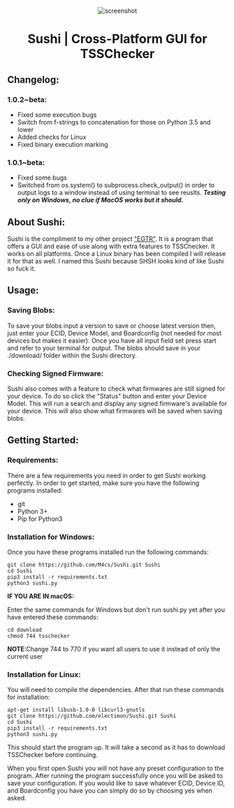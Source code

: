 <p align="center">
  <img src="https://image.prntscr.com/image/EQlC-Ph1SLSRjV7BVGGAKA.png" alt="screenshot">
</p>
<p align="center">
  <h1 align="center">Sushi | Cross-Platform GUI for TSSChecker</h1>
</p>

## Changelog:

### 1.0.2~beta:

- Fixed some execution bugs
- Switch from f-strings to concatenation for those on Python 3.5 and lower
- Added checks for Linux
- Fixed binary execution marking


### 1.0.1~beta:

- Fixed some bugs
- Switched from os.system() to subprocess.check_output() in order to output logs to a window instead of using terminal to see reuslts. ***Testing only on Windows, no clue if MacOS works but it should.***

## About Sushi:

Sushi is the compliment to my other project ["EGTR"](https://github.com/M4cs/EGTR-Futurestore). It is a program that offers a GUI and ease of use along with extra features to TSSChecker. It works on all platforms. Once a Linux binary has been compiled I will release it for that as well. I named this Sushi because SHSH looks kind of like Sushi so fuck it.

## Usage:

### Saving Blobs:

To save your blobs input a version to save or choose latest version then, just enter your ECID, Device Model, and Boardconfig (not needed for most devices but makes it easier). Once you have all input field set press start and refer to your terminal for output. The blobs should save in your ./download/ folder within the Sushi directory.

### Checking Signed Firmware:

Sushi also comes with a feature to check what firmwares are still signed for your device. To do so click the "Status" button and enter your Device Model. This will run a search and display any signed firmware's available for your device. This will also show what firmwares will be saved when saving blobs.

## Getting Started:

### Requirements:

There are a few requirements you need in order to get Sushi working perfectly. In order to get started, make sure you have the following programs installed:

- git
- Python 3+
- Pip for Python3

### Installation for Windows:

Once you have these programs installed run the following commands:

```
git clone https://github.com/M4cs/Sushi.git Sushi
cd Sushi
pip3 install -r requirements.txt
python3 sushi.py
```

**IF YOU ARE IN macOS:**

Enter the same commands for Windows but don't run sushi.py yet after you have entered these commands:
```
cd download
chmod 744 tsschecker
```
**NOTE**:Change 744 to 770 if you want all users to use it instead of only the current user 

### Installation for Linux:
You will need to compile the dependencies. After that run these commands for installation:
```
apt-get install libusb-1.0-0 libcurl3-gnutls
git clone https://github.com/electimon/Sushi.git Sushi
cd Sushi
pip3 install -r requirements.txt
python3 sushi.py
```

This should start the program up. It will take a second as it has to download TSSChecker before continuing.

When you first open Sushi you will not have any preset configuration to the program. After running the program successfully once you will be asked to save your configuration. If you would like to save whatever ECID, Device ID, and Boardconfig you have you can simply do so by choosing yes when asked.
